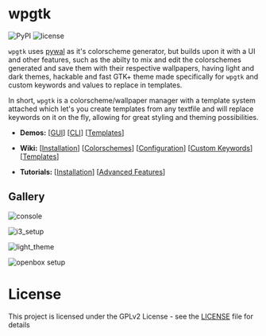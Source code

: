 
# wpgtk

![PyPI](https://img.shields.io/pypi/v/wpgtk.svg?style=flat-square)
![license](https://img.shields.io/badge/license-GPLv2-green.svg?style=flat-square)


`wpgtk` uses [pywal](https://github.com/dylanaraps/pywal) as it's colorscheme generator, but builds upon it with a UI and other features, such as the abilty to mix and edit the colorschemes generated and save them with their respective wallpapers, having light and dark themes, hackable and fast GTK+ theme made specifically for `wpgtk` and custom keywords and values to replace in templates.

In short, `wpgtk` is a colorscheme/wallpaper manager with a template system attached which let's you create templates from any textfile and will replace keywords on it on the fly, allowing for great styling and theming possibilities.

- **Demos:**
[[GUI](https://gfycat.com/RigidAnxiousElk)]
[[CLI](https://gfycat.com/NeighboringSarcasticEquine)]
[[Templates](https://gfycat.com/VacantHeavyAmericansaddlebred)]

- **Wiki:**
[[Installation](https://github.com/deviantfero/wpgtk/wiki/Installation)]
[[Colorschemes](https://github.com/deviantfero/wpgtk/wiki/Colorschemes)]
[[Configuration](https://github.com/deviantfero/wpgtk/wiki/Configuration)]
[[Custom Keywords](https://github.com/deviantfero/wpgtk/wiki/Custom-Keywords)]
[[Templates](https://github.com/deviantfero/wpgtk/wiki/Templates)]

- **Tutorials:**
[[Installation](https://www.youtube.com/watch?v=jmY5NEPI4RM)]
[[Advanced Features](https://www.youtube.com/watch?v=QXpMMP8fT0o)]


## Gallery
![console](https://i.imgur.com/UvVonun.gif)

![i3_setup](https://i.imgur.com/ybqWBO6.png)

![light_theme](https://i.imgur.com/Pc2zRej.png)

![openbox setup](http://i.imgur.com/2cquXzm.png)

# License

This project is licensed under the GPLv2 License - see the [LICENSE](LICENSE) file for details
